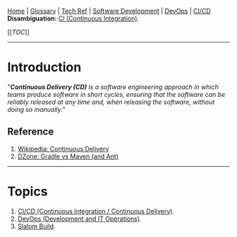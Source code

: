 [Home](/Slalom-LLC/Slalom-Consulting) | [Glossary](/Glossary) | [Tech Ref](/Tech-Ref) | [Software Development](/Tech-Ref/Software-Development) | [DevOps](/Tech-Ref/Software-Development/DevOps-\(Development-and-IT-Operations\)) | [CI/CD](/Tech-Ref/Software-Development/DevOps-\(Development-and-IT-Operations\)/CI-CD-\(Continuous-Integration-%2D-Continuous-Delivery\))
**Disambiguation:** [CI (Continuous Integration)](/Tech-Ref/Software-Development/DevOps-\(Development-and-IT-Operations\)/CI-CD-\(Continuous-Integration-%2D-Continuous-Delivery\)/CI-\(Continuous-Integration\)).

[[_TOC_]]

---
# Introduction
"_***Continuous Delivery (CD)***  is a software engineering approach in which teams produce software in short cycles, ensuring that the software can be reliably released at any time and, when releasing the software, without doing so manually._"

## Reference
1. [Wikipedia: Continuous Delivery](https://en.wikipedia.org/wiki/Continuous_delivery)
1. [DZone: Gradle vs Maven (and Ant)](https://dzone.com/articles/gradle-vs-maven)

---
# Topics
1. [CI/CD (Continuous Integration / Continuous Delivery)](/Tech-Ref/Software-Development/DevOps-\(Development-and-IT-Operations\)/CI-CD-\(Continuous-Integration-%2D-Continuous-Delivery\)).
1. [DevOps (Development and IT Operations)](/Tech-Ref/Software-Development/DevOps-\(Development-and-IT-Operations\)).
1. [Slalom Build](/Slalom-LLC/Slalom-Build).
